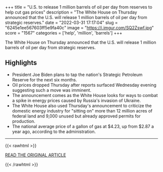 +++
title = "U.S. to release 1 million barrels of oil per day from reserves to help cut gas prices"
description = "The White House on Thursday announced that the U.S. will release 1 million barrels of oil per day from strategic reserves."
date = "2022-03-31 17:17:04"
slug = "6245e1ee567603ff5e9fa40c"
image = "https://i.imgur.com/SQ2Zswf.jpg"
score = "1567"
categories = ['help', 'million', 'barrels']
+++

The White House on Thursday announced that the U.S. will release 1 million barrels of oil per day from strategic reserves.

## Highlights

- President Joe Biden plans to tap the nation's Strategic Petroleum Reserve for the next six months.
- Oil prices dropped Thursday after reports surfaced Wednesday evening suggesting such a move was imminent.
- The announcement comes as the White House looks for ways to combat a spike in energy prices caused by Russia's invasion of Ukraine.
- The White House also used Thursday's announcement to criticize the domestic energy industry for "sitting on" more than 12 million acres of federal land and 9,000 unused but already approved permits for production.
- The national average price of a gallon of gas at $4.23, up from $2.87 a year ago, according to the administration.

---

{{< rawhtml >}}
  <p class="article-category">
    <a target="_blank" href="https://www.cnbc.com/2022/03/31/us-to-release-1-million-barrels-of-oil-per-day-from-reserves-to-help-cut-gas-prices.html?__source=iosappshare%7Ccom.apple.UIKit.activity.CopyToPasteboard">READ THE ORIGINAL ARTICLE</a>
  </p>
{{< /rawhtml >}}
